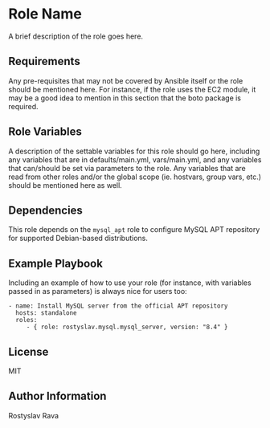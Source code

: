 Role Name
=========

A brief description of the role goes here.

Requirements
------------

Any pre-requisites that may not be covered by Ansible itself or the role should be mentioned here. For instance, if the role uses the EC2 module, it may be a good idea to mention in this section that the boto package is required.

Role Variables
--------------

A description of the settable variables for this role should go here, including any variables that are in defaults/main.yml, vars/main.yml, and any variables that can/should be set via parameters to the role. Any variables that are read from other roles and/or the global scope (ie. hostvars, group vars, etc.) should be mentioned here as well.

Dependencies
------------

This role depends on the `mysql_apt` role to configure MySQL APT repository for supported Debian-based distributions.

Example Playbook
----------------

Including an example of how to use your role (for instance, with variables passed in as parameters) is always nice for users too:

    - name: Install MySQL server from the official APT repository
      hosts: standalone
      roles:
         - { role: rostyslav.mysql.mysql_server, version: "8.4" }

License
-------

MIT

Author Information
------------------

Rostyslav Rava
